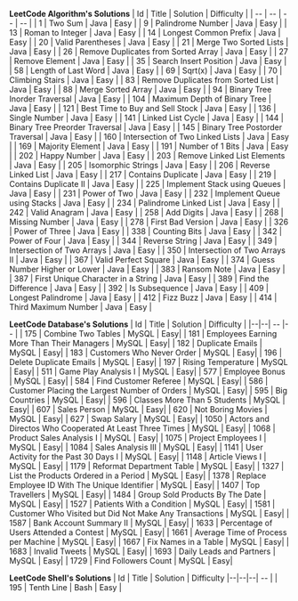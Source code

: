 **LeetCode Algorithm's Solutions**
| Id  | Title | Solution | Difficulty |
| -- | -- | -- | -- |
| 1 | Two Sum | Java | Easy |
| 9 | Palindrome Number | Java | Easy |
| 13 | Roman to Integer | Java | Easy |
| 14 | Longest Common Prefix | Java | Easy |
| 20 | Valid Parentheses | Java | Easy |
| 21 | Merge Two Sorted Lists | Java | Easy |
| 26 | Remove Duplicates from Sorted Array | Java | Easy |
| 27 | Remove Element | Java | Easy |
| 35 | Search Insert Position | Java | Easy |
| 58 | Length of Last Word | Java | Easy |
| 69 | Sqrt(x) | Java | Easy |
| 70 | Climbing Stairs | Java | Easy |
| 83 | Remove Duplicates from Sorted List | Java | Easy |
| 88 | Merge Sorted Array | Java | Easy |
| 94 | Binary Tree Inorder Traversal | Java | Easy |
| 104 | Maximum Depth of Binary Tree | Java | Easy |
| 121 | Best Time to Buy and Sell Stock | Java | Easy |
| 136 | Single Number | Java | Easy |
| 141 | Linked List Cycle | Java | Easy |
| 144 | Binary Tree Preorder Traversal | Java | Easy |
| 145 | Binary Tree Postorder Traversal | Java | Easy |
| 160 | Intersection of Two Linked Lists | Java | Easy |
| 169 | Majority Element | Java | Easy |
| 191 | Number of 1 Bits | Java | Easy |
| 202 | Happy Number | Java | Easy |
| 203 | Remove Linked List Elements | Java | Easy |
| 205 | Isomorphic Strings | Java | Easy |
| 206 | Reverse Linked List | Java | Easy |
| 217 | Contains Duplicate | Java | Easy |
| 219 | Contains Duplicate II | Java | Easy |
| 225 | Implement Stack using Queues | Java | Easy |
| 231 | Power of Two | Java | Easy |
| 232 | Implement Queue using Stacks | Java | Easy |
| 234 | Palindrome Linked List | Java | Easy |
| 242 | Valid Anagram | Java | Easy |
| 258 | Add Digits | Java | Easy |
| 268 | Missing Number | Java | Easy |
| 278 | First Bad Version | Java | Easy |
| 326 | Power of Three | Java | Easy |
| 338 | Counting Bits | Java | Easy |
| 342 | Power of Four | Java | Easy |
| 344 | Reverse String | Java | Easy |
| 349 | Intersection of Two Arrays | Java | Easy |
| 350 | Intersection of Two Arrays II | Java | Easy |
| 367 | Valid Perfect Square | Java | Easy |
| 374 | Guess Number Higher or Lower | Java | Easy |
| 383 | Ransom Note | Java | Easy |
| 387 | First Unique Character in a String | Java | Easy |
| 389 | Find the Difference | Java | Easy |
| 392 | Is Subsequence | Java | Easy |
| 409 | Longest Palindrome | Java | Easy |
| 412 | Fizz Buzz | Java | Easy |
| 414 | Third Maximum Number | Java | Easy |


**LeetCode Database's Solutions**
| Id  | Title | Solution | Difficulty |
|--|--| -- |-- |
| 175 | Combine Two Tables | MySQL | Easy|
| 181 | Employees Earning More Than Their Managers | MySQL | Easy|
| 182 | Duplicate Emails | MySQL | Easy|
| 183 | Customers Who Never Order | MySQL | Easy|
| 196 | Delete Duplicate Emails | MySQL | Easy|
| 197 | Rising Temperature | MySQL | Easy|
| 511 | Game Play Analysis I | MySQL | Easy|
| 577 | Employee Bonus | MySQL | Easy|
| 584 | Find Customer Referee | MySQL | Easy|
| 586 | Customer Placing the Largest Number of Orders | MySQL | Easy|
| 595 | Big Countries | MySQL | Easy|
| 596 | Classes More Than 5 Students | MySQL | Easy|
| 607 | Sales Person | MySQL | Easy|
| 620 | Not Boring Movies | MySQL | Easy|
| 627 | Swap Salary | MySQL | Easy|
| 1050 | Actors and Directos Who Cooperated At Least Three Times | MySQL | Easy|
| 1068 | Product Sales Analysis I | MySQL | Easy|
| 1075 | Project Employees I | MySQL | Easy|
| 1084 | Sales Analysis III | MySQL | Easy|
| 1141 | User Activity for the Past 30 Days I | MySQL | Easy|
| 1148 | Article Views I | MySQL | Easy|
| 1179 | Reformat Department Table | MySQL | Easy|
| 1327 | List the Products Ordered in a Period | MySQL | Easy|
| 1378 | Replace Employee ID With The Unique Identifier | MySQL | Easy|
| 1407 | Top Travellers | MySQL | Easy|
| 1484 | Group Sold Products By The Date | MySQL | Easy|
| 1527 | Patients With a Condition | MySQL | Easy|
| 1581 | Customer Who Visited but Did Not Make Any Transactions | MySQL | Easy|
| 1587 | Bank Account Summary II | MySQL | Easy|
| 1633 | Percentage of Users Attended a Contest | MySQL | Easy|
| 1661 | Average Time of Process per Machine | MySQL | Easy|
| 1667 | Fix Names in a Table | MySQL | Easy|
| 1683 | Invalid Tweets | MySQL | Easy|
| 1693 | Daily Leads and Partners | MySQL | Easy|
| 1729 | Find Followers Count | MySQL | Easy|

**LeetCode Shell's Solutions**
| Id | Title | Solution | Difficulty
|--|--|--| -- |
| 195 | Tenth Line | Bash | Easy |